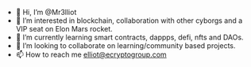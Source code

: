 - 👋 Hi, I’m @Mr3lliot
- 👀 I’m interested in blockchain, collaboration with other cyborgs and a VIP seat on Elon Mars rocket.
- 🌱 I’m currently learning smart contracts, dappps, defi, nfts and DAOs.
- 💞️ I’m looking to collaborate on learning/community based projects.
- 📫 How to reach me elliot@ecryptogroup.com

<!---
Mr3lliot/Mr3lliot is a ✨ special ✨ repository because its `README.md` (this file) appears on your GitHub profile.
You can click the Preview link to take a look at your changes.
--->
